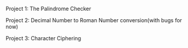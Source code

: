 Project 1: The Palindrome Checker

Project 2: Decimal Number to Roman Number conversion(with bugs for now)

Project 3: Character Ciphering